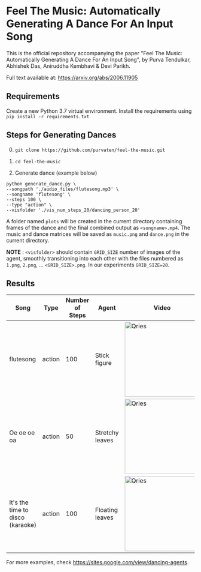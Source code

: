 # Feel The Music: Automatically Generating A Dance For An Input Song
This is the official repository accompanying the paper "Feel The Music: Automatically Generating A Dance For An Input Song", by Purva Tendulkar, Abhishek Das, Aniruddha Kembhavi & Devi Parikh.

Full text available at: https://arxiv.org/abs/2006.11905

## Requirements
Create a new Python 3.7 virtual environment. Install the requirements using
```pip install -r requirements.txt```

## Steps for Generating Dances
0. ```git clone https://github.com/purvaten/feel-the-music.git```

1. ```cd feel-the-music```

2. Generate dance (example below)
```
python generate_dance.py \
--songpath './audio_files/flutesong.mp3' \
--songname 'flutesong' \
--steps 100 \
--type "action" \
--visfolder './vis_num_steps_20/dancing_person_20'
```

A folder named `plots` will be created in the current directory containing frames of the dance and the final combined output as `<songname>.mp4`. The music and dance matrices will be saved as `music.png` and `dance.png` in the current directory.

**NOTE** : `<visfolder>` should contain `GRID_SIZE` number of images of the agent, smoothly transitioning into each other with the files numbered as `1.png`, `2.png`, ... `<GRID_SIZE>.png`. In our experiments `GRID_SIZE=20`.

## Results
| Song | Type | Number of Steps | Agent | Video |
| --- | --- | --- | --- | --- |
| flutesong | action | 100 | Stick figure | <a href="https://s3.amazonaws.com/dancing-agents/results/flutesong/dance6.mp4"><img alt="Qries" src="https://user-images.githubusercontent.com/13128829/85195508-1335e780-b2a1-11ea-8a57-e64c776b6a56.jpeg" width="200"></a> |
| Oe oe oe oa | action | 50 | Stretchy leaves | <a href="https://s3.amazonaws.com/dancing-agents/results/oeoe/dance3_50.mp4"><img alt="Qries" src="https://user-images.githubusercontent.com/13128829/85196165-33b47080-b2a6-11ea-9a37-4da3d820b39d.png" width="200"></a> |
| It's the time to disco (karaoke) | action | 100 | Floating leaves | <a href="https://s3.amazonaws.com/dancing-agents/results/itsthetimetodiscono/dance1.mp4"><img alt="Qries" src="https://user-images.githubusercontent.com/13128829/85195869-f5b64d00-b2a3-11ea-93ea-b8c86bc55952.png" width="200"></a> |

For more examples, check https://sites.google.com/view/dancing-agents.

